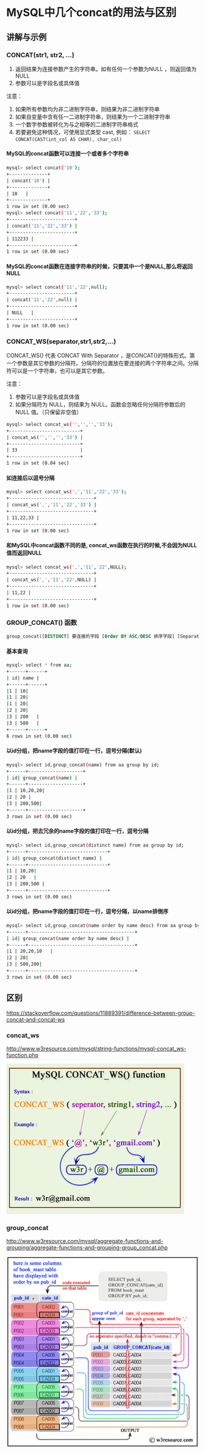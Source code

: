 # MySQL中几个concat的用法与区别


## 讲解与示例

### CONCAT(str1, str2, ...)

1. 返回结果为连接参数产生的字符串。如有任何一个参数为NULL ，则返回值为 NULL
2. 参数可以是字段名或具体值

注意：

1. 如果所有参数均为非二进制字符串，则结果为非二进制字符串
2. 如果自变量中含有任一二进制字符串，则结果为一个二进制字符串
3. 一个数字参数被转化为与之相等的二进制字符串格式
4. 若要避免这种情况，可使用显式类型 cast, 例如： `SELECT CONCAT(CAST(int_col AS CHAR), char_col)`

#### MySQL的concat函数可以连接一个或者多个字符串

```bash
mysql> select concat('10');
+--------------+
| concat('10') |
+--------------+
| 10   |
+--------------+
1 row in set (0.00 sec)
mysql> select concat('11','22','33');
+------------------------+
| concat('11','22','33') |
+------------------------+
| 112233 |
+------------------------+
1 row in set (0.00 sec)
```

#### MySQL的concat函数在连接字符串的时候，只要其中一个是NULL,那么将返回NULL

```bash
mysql> select concat('11','22',null);
+------------------------+
| concat('11','22',null) |
+------------------------+
| NULL   |
+------------------------+
1 row in set (0.00 sec)
```

### CONCAT_WS(separator,str1,str2,…)

CONCAT_WS() 代表 CONCAT With Separator ，是CONCAT()的特殊形式。第一个参数是其它参数的分隔符。分隔符的位置放在要连接的两个字符串之间。分隔符可以是一个字符串，也可以是其它参数。

注意：

1. 参数可以是字段名或具体值
2. 如果分隔符为 NULL，则结果为 NULL。函数会忽略任何分隔符参数后的 NULL 值。（只保留非空值）

```bash
mysql> select concat_ws('','','','33');
+--------------------------+
| concat_ws('','','','33') |
+--------------------------+
| 33                       |
+--------------------------+
1 row in set (0.04 sec)
```

#### 如连接后以逗号分隔

```bash
mysql> select concat_ws(',','11','22','33');
+-------------------------------+
| concat_ws(',','11','22','33') |
+-------------------------------+
| 11,22,33 |
+-------------------------------+
1 row in set (0.00 sec)
```

#### 和MySQL中concat函数不同的是, concat_ws函数在执行的时候,不会因为NULL值而返回NULL

```bash
mysql> select concat_ws(',','11','22',NULL);
+-------------------------------+
| concat_ws(',','11','22',NULL) |
+-------------------------------+
| 11,22 |
+-------------------------------+
1 row in set (0.00 sec)
```

### GROUP_CONCAT() 函数

```sql
group_concat([DISTINCT] 要连接的字段 [Order BY ASC/DESC 排序字段] [Separator ‘分隔符’])
```

#### 基本查询

```bash
mysql> select * from aa;
+------+------+
| id| name |
+------+------+
|1 | 10|
|1 | 20|
|1 | 20|
|2 | 20|
|3 | 200   |
|3 | 500   |
+------+------+
6 rows in set (0.00 sec)
```

#### 以id分组，把name字段的值打印在一行，逗号分隔(默认)

```bash
mysql> select id,group_concat(name) from aa group by id;
+------+--------------------+
| id| group_concat(name) |
+------+--------------------+
|1 | 10,20,20|
|2 | 20 |
|3 | 200,500|
+------+--------------------+
3 rows in set (0.00 sec)
```

#### 以id分组，把去冗余的name字段的值打印在一行，逗号分隔

```bash
mysql> select id,group_concat(distinct name) from aa group by id;
+------+-----------------------------+
| id| group_concat(distinct name) |
+------+-----------------------------+
|1 | 10,20|
|2 | 20   |
|3 | 200,500 |
+------+-----------------------------+
3 rows in set (0.00 sec)
```

#### 以id分组，把name字段的值打印在一行，逗号分隔，以name排倒序

```bash
mysql> select id,group_concat(name order by name desc) from aa group by id;
+------+---------------------------------------+
| id| group_concat(name order by name desc) |
+------+---------------------------------------+
|1 | 20,20,10   |
|2 | 20|
|3 | 500,200|
+------+---------------------------------------+
3 rows in set (0.00 sec)
```

## 区别

https://stackoverflow.com/questions/11889391/difference-between-group-concat-and-concat-ws

### concat_ws

http://www.w3resource.com/mysql/string-functions/mysql-concat_ws-function.php

![concat_ws](concat_ws.png)

### group_concat

http://www.w3resource.com/mysql/aggregate-functions-and-grouping/aggregate-functions-and-grouping-group_concat.php

![group_concat](group_concat.gif)

